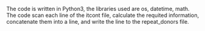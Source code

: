 The code is written in Python3, the libraries used are os, datetime, math. The code scan each line of the itcont file, calculate the requited information, concatenate them into a line, and write the line to the repeat_donors file. 